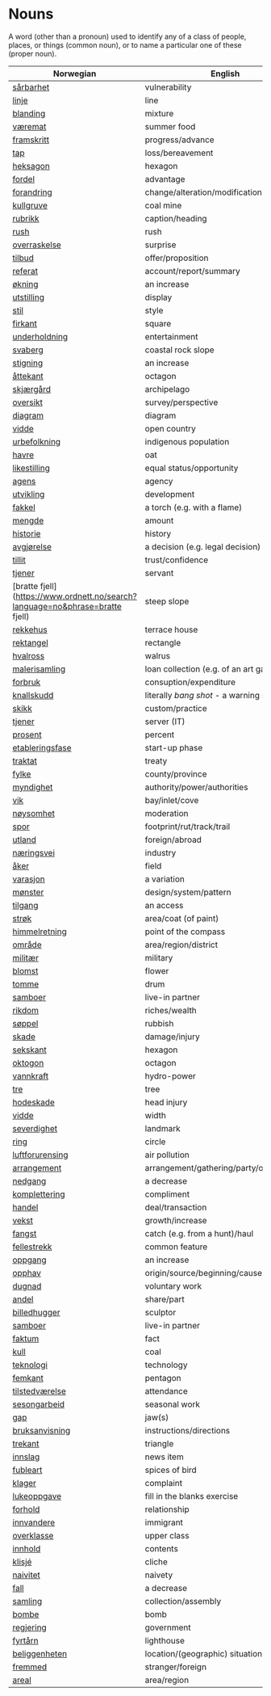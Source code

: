 # Nouns

A word (other than a pronoun) used to identify any of a class of people, places, or things (common noun), or to name a particular one of these (proper noun).

| Norwegian | English | Gender |
| --- | --- | --- |
| [sårbarhet](https://www.ordnett.no/search?language=no&phrase=sårbarhet) | vulnerability | m |
| [linje](https://www.ordnett.no/search?language=no&phrase=linje) | line | m |
| [blanding](https://www.ordnett.no/search?language=no&phrase=blanding) | mixture | m |
| [væremat](https://www.ordnett.no/search?language=no&phrase=væremat) | summer food | m |
| [framskritt](https://www.ordnett.no/search?language=no&phrase=framskritt) | progress/advance | i |
| [tap](https://www.ordnett.no/search?language=no&phrase=tap) | loss/bereavement | i |
| [heksagon](https://www.ordnett.no/search?language=no&phrase=heksagon) | hexagon | m |
| [fordel](https://www.ordnett.no/search?language=no&phrase=fordel) | advantage | m |
| [forandring](https://www.ordnett.no/search?language=no&phrase=forandring) | change/alteration/modification | m |
| [kullgruve](https://www.ordnett.no/search?language=no&phrase=kullgruve) | coal mine | m |
| [rubrikk](https://www.ordnett.no/search?language=no&phrase=rubrikk) | caption/heading | m |
| [rush](https://www.ordnett.no/search?language=no&phrase=rush) | rush | i |
| [overraskelse](https://www.ordnett.no/search?language=no&phrase=overraskelse) | surprise | m |
| [tilbud](https://www.ordnett.no/search?language=no&phrase=tilbud) | offer/proposition | i |
| [referat](https://www.ordnett.no/search?language=no&phrase=referat) | account/report/summary | i |
| [økning](https://www.ordnett.no/search?language=no&phrase=økning) | an increase | m |
| [utstilling](https://www.ordnett.no/search?language=no&phrase=utstilling) | display | m |
| [stil](https://www.ordnett.no/search?language=no&phrase=stil) | style | m |
| [firkant](https://www.ordnett.no/search?language=no&phrase=firkant) | square | m |
| [underholdning](https://www.ordnett.no/search?language=no&phrase=underholdning) | entertainment | m |
| [svaberg](https://www.ordnett.no/search?language=no&phrase=svaberg) | coastal rock slope | i |
| [stigning](https://www.ordnett.no/search?language=no&phrase=stigning) | an increase | m |
| [åttekant](https://www.ordnett.no/search?language=no&phrase=åttekant) | octagon | m |
| [skjærgård](https://www.ordnett.no/search?language=no&phrase=skjærgård) | archipelago | m |
| [oversikt](https://www.ordnett.no/search?language=no&phrase=oversikt) | survey/perspective | m |
| [diagram](https://www.ordnett.no/search?language=no&phrase=diagram) | diagram | i |
| [vidde](https://www.ordnett.no/search?language=no&phrase=vidde) | open country | m |
| [urbefolkning](https://www.ordnett.no/search?language=no&phrase=urbefolkning) | indigenous population | m |
| [havre](https://www.ordnett.no/search?language=no&phrase=havre) | oat | m |
| [likestilling](https://www.ordnett.no/search?language=no&phrase=likestilling) | equal status/opportunity | m |
| [agens](https://www.ordnett.no/search?language=no&phrase=agens) | agency | m |
| [utvikling](https://www.ordnett.no/search?language=no&phrase=utvikling) | development | m |
| [fakkel](https://www.ordnett.no/search?language=no&phrase=fakkel) | a torch (e.g. with a flame) | m |
| [mengde](https://www.ordnett.no/search?language=no&phrase=mengde) | amount | m |
| [historie](https://www.ordnett.no/search?language=no&phrase=historie) | history | m/f |
| [avgjørelse](https://www.ordnett.no/search?language=no&phrase=avgjørelse) | a decision (e.g. legal decision) | m |
| [tillit](https://www.ordnett.no/search?language=no&phrase=tillit) | trust/confidence | m |
| [tjener](https://www.ordnett.no/search?language=no&phrase=tjener) | servant | m |
| [bratte fjell](https://www.ordnett.no/search?language=no&phrase=bratte fjell) | steep slope | m |
| [rekkehus](https://www.ordnett.no/search?language=no&phrase=rekkehus) | terrace house | i |
| [rektangel](https://www.ordnett.no/search?language=no&phrase=rektangel) | rectangle | i |
| [hvalross](https://www.ordnett.no/search?language=no&phrase=hvalross) | walrus | m |
| [malerisamling](https://www.ordnett.no/search?language=no&phrase=malerisamling) | loan collection (e.g. of an art gallery) | m |
| [forbruk](https://www.ordnett.no/search?language=no&phrase=forbruk) | consuption/expenditure | i |
| [knallskudd](https://www.ordnett.no/search?language=no&phrase=knallskudd) | literally _bang shot_ - a warning shot gun | i |
| [skikk](https://www.ordnett.no/search?language=no&phrase=skikk) | custom/practice | m |
| [tjener](https://www.ordnett.no/search?language=no&phrase=tjener) | server (IT) | m |
| [prosent](https://www.ordnett.no/search?language=no&phrase=prosent) | percent | m |
| [etableringsfase](https://www.ordnett.no/search?language=no&phrase=etableringsfase) | start-up phase | m |
| [traktat](https://www.ordnett.no/search?language=no&phrase=traktat) | treaty | m |
| [fylke](https://www.ordnett.no/search?language=no&phrase=fylke) | county/province | i |
| [myndighet](https://www.ordnett.no/search?language=no&phrase=myndighet) | authority/power/authorities | m |
| [vik](https://www.ordnett.no/search?language=no&phrase=vik) | bay/inlet/cove | m |
| [nøysomhet](https://www.ordnett.no/search?language=no&phrase=nøysomhet) | moderation | m |
| [spor](https://www.ordnett.no/search?language=no&phrase=spor) | footprint/rut/track/trail | i |
| [utland](https://www.ordnett.no/search?language=no&phrase=utland) | foreign/abroad | m |
| [næringsvei](https://www.ordnett.no/search?language=no&phrase=næringsvei) | industry | m |
| [åker](https://www.ordnett.no/search?language=no&phrase=åker) | field | m |
| [varasjon](https://www.ordnett.no/search?language=no&phrase=varasjon) | a variation | m |
| [mønster](https://www.ordnett.no/search?language=no&phrase=mønster) | design/system/pattern | i |
| [tilgang](https://www.ordnett.no/search?language=no&phrase=tilgang) | an access | i |
| [strøk](https://www.ordnett.no/search?language=no&phrase=strøk) | area/coat (of paint) | i |
| [himmelretning](https://www.ordnett.no/search?language=no&phrase=himmelretning) | point of the compass | m |
| [område](https://www.ordnett.no/search?language=no&phrase=område) | area/region/district | i |
| [militær](https://www.ordnett.no/search?language=no&phrase=militær) | military | m |
| [blomst](https://www.ordnett.no/search?language=no&phrase=blomst) | flower | m |
| [tomme](https://www.ordnett.no/search?language=no&phrase=tomme) | drum | m |
| [samboer](https://www.ordnett.no/search?language=no&phrase=samboer) | live-in partner | m |
| [rikdom](https://www.ordnett.no/search?language=no&phrase=rikdom) | riches/wealth | m |
| [søppel](https://www.ordnett.no/search?language=no&phrase=søppel) | rubbish | i |
| [skade](https://www.ordnett.no/search?language=no&phrase=skade) | damage/injury | m |
| [sekskant](https://www.ordnett.no/search?language=no&phrase=sekskant) | hexagon | m |
| [oktogon](https://www.ordnett.no/search?language=no&phrase=oktogon) | octagon | m |
| [vannkraft](https://www.ordnett.no/search?language=no&phrase=vannkraft) | hydro-power | m |
| [tre](https://www.ordnett.no/search?language=no&phrase=tre) | tree | i |
| [hodeskade](https://www.ordnett.no/search?language=no&phrase=hodeskade) | head injury | m |
| [vidde](https://www.ordnett.no/search?language=no&phrase=vidde) | width | m/f |
| [severdighet](https://www.ordnett.no/search?language=no&phrase=severdighet) | landmark | m |
| [ring](https://www.ordnett.no/search?language=no&phrase=ring) | circle | m |
| [luftforurensing](https://www.ordnett.no/search?language=no&phrase=luftforurensing) | air pollution | m |
| [arrangement](https://www.ordnett.no/search?language=no&phrase=arrangement) | arrangement/gathering/party/organisation | i |
| [nedgang](https://www.ordnett.no/search?language=no&phrase=nedgang) | a decrease | m |
| [komplettering](https://www.ordnett.no/search?language=no&phrase=komplettering) | compliment | m |
| [handel](https://www.ordnett.no/search?language=no&phrase=handel) | deal/transaction | m |
| [vekst](https://www.ordnett.no/search?language=no&phrase=vekst) | growth/increase | m |
| [fangst](https://www.ordnett.no/search?language=no&phrase=fangst) | catch (e.g. from a hunt)/haul | m |
| [fellestrekk](https://www.ordnett.no/search?language=no&phrase=fellestrekk) | common feature | i |
| [oppgang](https://www.ordnett.no/search?language=no&phrase=oppgang) | an increase | m |
| [opphav](https://www.ordnett.no/search?language=no&phrase=opphav) | origin/source/beginning/cause | i |
| [dugnad](https://www.ordnett.no/search?language=no&phrase=dugnad) | voluntary work | m |
| [andel](https://www.ordnett.no/search?language=no&phrase=andel) | share/part | m |
| [billedhugger](https://www.ordnett.no/search?language=no&phrase=billedhugger) | sculptor | m |
| [samboer](https://www.ordnett.no/search?language=no&phrase=samboer) | live-in partner | m |
| [faktum](https://www.ordnett.no/search?language=no&phrase=faktum) | fact | i |
| [kull](https://www.ordnett.no/search?language=no&phrase=kull) | coal | i |
| [teknologi](https://www.ordnett.no/search?language=no&phrase=teknologi) | technology | m |
| [femkant](https://www.ordnett.no/search?language=no&phrase=femkant) | pentagon | m |
| [tilstedværelse](https://www.ordnett.no/search?language=no&phrase=tilstedværelse) | attendance | i |
| [sesongarbeid](https://www.ordnett.no/search?language=no&phrase=sesongarbeid) | seasonal work | i |
| [gap](https://www.ordnett.no/search?language=no&phrase=gap) | jaw(s) | m |
| [bruksanvisning](https://www.ordnett.no/search?language=no&phrase=bruksanvisning) | instructions/directions | m |
| [trekant](https://www.ordnett.no/search?language=no&phrase=trekant) | triangle | m |
| [innslag](https://www.ordnett.no/search?language=no&phrase=innslag) | news item | i |
| [fubleart](https://www.ordnett.no/search?language=no&phrase=fubleart) | spices of bird | m/f |
| [klager](https://www.ordnett.no/search?language=no&phrase=klager) | complaint | m |
| [lukeoppgave](https://www.ordnett.no/search?language=no&phrase=lukeoppgave) | fill in the blanks exercise | m |
| [forhold](https://www.ordnett.no/search?language=no&phrase=forhold) | relationship | i |
| [innvandere](https://www.ordnett.no/search?language=no&phrase=innvandere) | immigrant | m |
| [overklasse](https://www.ordnett.no/search?language=no&phrase=overklasse) | upper class | m |
| [innhold](https://www.ordnett.no/search?language=no&phrase=innhold) | contents | i |
| [klisjé](https://www.ordnett.no/search?language=no&phrase=klisjé) | cliche | m |
| [naivitet](https://www.ordnett.no/search?language=no&phrase=naivitet) | naivety | m |
| [fall](https://www.ordnett.no/search?language=no&phrase=fall) | a decrease | i |
| [samling](https://www.ordnett.no/search?language=no&phrase=samling) | collection/assembly | m |
| [bombe](https://www.ordnett.no/search?language=no&phrase=bombe) | bomb | m |
| [regjering](https://www.ordnett.no/search?language=no&phrase=regjering) | government | m |
| [fyrtårn](https://www.ordnett.no/search?language=no&phrase=fyrtårn) | lighthouse | i |
| [beliggenheten](https://www.ordnett.no/search?language=no&phrase=beliggenheten) | location/(geographic) situation | m/f |
| [fremmed](https://www.ordnett.no/search?language=no&phrase=fremmed) | stranger/foreign | m |
| [areal](https://www.ordnett.no/search?language=no&phrase=areal) | area/region | i |

